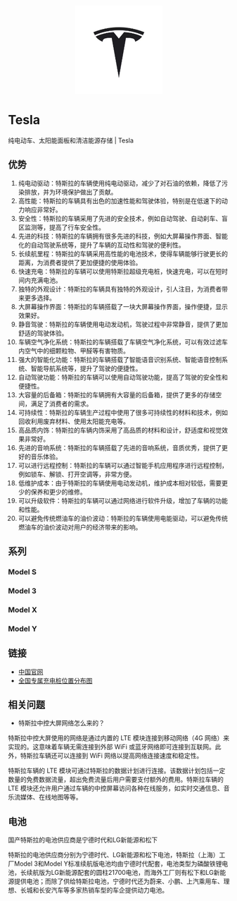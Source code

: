 <p align="center">
<img width="200" src="./assets/logo.jpg" />
</p>

# Tesla

纯电动车、太阳能面板和清洁能源存储 | Tesla

## 优势

1. 纯电动驱动：特斯拉的车辆使用纯电动驱动，减少了对石油的依赖，降低了污染排放，并为环境保护做出了贡献。
2. 高性能：特斯拉的车辆具有出色的加速性能和驾驶体验，特别是在低速下的动力响应非常好。
3. 安全性：特斯拉的车辆采用了先进的安全技术，例如自动驾驶、自动刹车、盲区监测等，提高了行车安全性。
4. 先进的科技：特斯拉的车辆拥有很多先进的科技，例如大屏幕操作界面、智能化的自动驾驶系统等，提升了车辆的互动性和驾驶的便利性。
5. 长续航里程：特斯拉的车辆采用高性能的电池技术，使得车辆能够行驶更长的距离，为消费者提供了更加便捷的使用体验。
6. 快速充电：特斯拉的车辆可以使用特斯拉超级充电桩，快速充电，可以在短时间内充满电池。
7. 独特的外观设计：特斯拉的车辆具有独特的外观设计，引人注目，为消费者带来更多选择。
8. 大屏幕操作界面：特斯拉的车辆搭载了一块大屏幕操作界面，操作便捷，显示效果好。
9. 静音驾驶：特斯拉的车辆使用电动发动机，驾驶过程中非常静音，提供了更加舒适的驾驶体验。
10. 车辆空气净化系统：特斯拉的车辆搭载了车辆空气净化系统，可以有效过滤车内空气中的细颗粒物、甲醛等有害物质。
11. 强大的智能化功能：特斯拉的车辆搭载了智能语音识别系统、智能语音控制系统、智能导航系统等，提升了驾驶的便捷性。
12. 自动驾驶功能：特斯拉的车辆可以使用自动驾驶功能，提高了驾驶的安全性和便捷性。
13. 大容量的后备箱：特斯拉的车辆拥有大容量的后备箱，提供了更多的存储空间，满足了消费者的需求。
14. 可持续性：特斯拉的车辆生产过程中使用了很多可持续性的材料和技术，例如回收利用废弃材料、使用太阳能充电等。
15. 高品质内饰：特斯拉的车辆内饰采用了高品质的材料和设计，舒适度和视觉效果非常好。
16. 先进的音响系统：特斯拉的车辆搭载了先进的音响系统，音质优秀，提供了更好的音乐体验。
17. 可以进行远程控制：特斯拉的车辆可以通过智能手机应用程序进行远程控制，例如锁车、解锁、打开空调等，非常方便。
18. 低维护成本：由于特斯拉的车辆使用电动发动机，维护成本相对较低，需要更少的保养和更少的维修。
19. 可以升级软件：特斯拉的车辆可以通过网络进行软件升级，增加了车辆的功能和性能。
20. 可以避免传统燃油车的油价波动：特斯拉的车辆使用电能驱动，可以避免传统燃油车的油价波动对用户的经济带来的影响。

## 系列

### Model S

### Model 3

### Model X

### Model Y

## 链接

- [中国官网](https://www.tesla.cn)
- [全国专属充电桩位置分布图](https://www.tesla.cn/findus?filters=store%2Cservice%2Csupercharger%2Cdestination%20charger%2Cbody%20repair%20center)

## 相关问题

- 特斯拉中控大屏网络怎么来的？

特斯拉中控大屏使用的网络是通过内置的 LTE 模块连接到移动网络（4G 网络）来实现的。这意味着车辆无需连接到外部 WiFi 或蓝牙网络即可连接到互联网。此外，特斯拉车辆还可以连接到 WiFi 网络以提高网络连接速度和稳定性。

特斯拉车辆的 LTE 模块可通过特斯拉的数据计划进行连接。该数据计划包括一定数量的免费数据流量，超出免费流量后用户需要支付额外的费用。特斯拉车辆的 LTE 模块还允许用户通过车辆的中控屏幕访问各种在线服务，如实时交通信息、音乐流媒体、在线地图等等。

## 电池

国产特斯拉的电池供应商是宁德时代和LG新能源和松下

特斯拉的电池供应商分别为宁德时代、LG新能源和松下电池，特斯拉（上海）工厂Model 3和Model Y标准续航版电池均由宁德时代配套，电池类型为磷酸铁锂电池，长续航版为LG新能源配套的圆柱21700电池，而海外工厂则有松下和LG新能源提供电池；而除了供给特斯拉电池，宁德时代还为蔚来、小鹏、上汽乘用车、理想、长城和长安汽车等多家热销车型的车企提供动力电池。